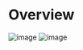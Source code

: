 # Overview
![image](https://user-images.githubusercontent.com/54808716/213915830-d6cb6a7a-8a20-4128-b573-1e38c7b21f70.png)
![image](https://user-images.githubusercontent.com/54808716/213915808-dc009527-6184-4a2b-b60e-8473299b3bca.png)
